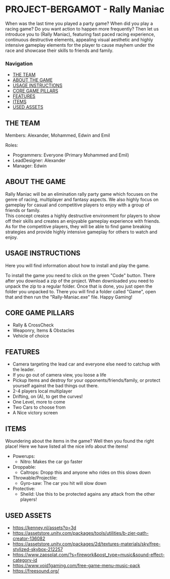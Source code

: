 # PROJECT-BERGAMOT - Rally Maniac  
When was the last time you played a party game? When did you play a racing game? Do you want action to happen more frequently? Then let us introduce you to (Rally Maniac), featuring fast paced racing experience, continuous destructive elements, appealing visual aesthetic and highly intensive gameplay elements for the player to cause mayhem under the race and showcase their skills to friends and family.
### Navigation
- [THE TEAM](#the-team)
- [ABOUT THE GAME](#about-the-game)
- [USAGE INSTRUCTIONS](#usage-instructions)
- [CORE GAME PILLARS](#core-game-pillars)
- [FEATURES](#features)
- [ITEMS](#items)
- [USED ASSETS](#used-assets)

## THE TEAM
Members: Alexander, Mohammed, Edwin and Emil  

Roles:
 - Programmers: Everyone (Primary Mohammed and Emil)
 - LeadDesigner: Alexander
 - Manager: Edwin 

## ABOUT THE GAME
Rally Maniac will be an elimination rally party game which focuses on the genre of racing, multiplayer and fantasy aspects. We also highly focus on gameplay for casual and competitive players to enjoy with a group of friends or family.  
This concept creates a highly destructive environment for players to show off their skills and creates an enjoyable gameplay experience with friends. As for the competitive players, they will be able to find game breaking strategies and provide highly intensive gameplay for others to watch and enjoy. 

## USAGE INSTRUCTIONS
Here you will find information about how to install and play the game.  
 
To install the game you need to click on the green "Code" button. There after you download a zip of the project.
When downloaded you need to unpack the zip to a regular folder. Once that is done, you just open the folder you unpacked to.
There you will find a folder called "Game", open that and then run the "Rally-Maniac.exe" file. Happy Gaming!

## CORE GAME PILLARS
 - Rally & CrossCheck
 - Weaponry, Items & Obstacles
 - Vehicle of choice

## FEATURES
 - Camera targeting the lead car and everyone else need to catchup with the leader.
 - If you go out of camera view, you loose a life
 - Pickup Items and destroy for your opponents/friends/family, or protect yourself against the bad things out there.
 - 2-4 players local multiplayer
 - Drifting, on (A), to get the curves!
 - One Level, more to come
 - Two Cars to choose from
 - A Nice victory screen 

## ITEMS
Woundering about the items in the game? Well then you found the right place! Here we have listed all the nice info about the items!
 - Powerups:
   - Nitro: Makes the car go faster
 - Droppable:
   - Caltrops: Dropp this and anyone who rides on this slows down
 - Throwable/Projectile:
   - Gyro-saw: The car you hit will slow down
 - Protective:
   - Sheild: Use this to be protected agains any attack from the other players!

## USED ASSETS
 - https://kenney.nl/assets?q=3d
 - https://assetstore.unity.com/packages/tools/utilities/b-zier-path-creator-136082
 - https://assetstore.unity.com/packages/2d/textures-materials/sky/free-stylized-skybox-212257
 - https://www.zapsplat.com/?s=firework&post_type=music&sound-effect-category-id
 - https://www.void1gaming.com/free-game-menu-music-pack
 - https://freesound.org/
